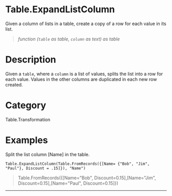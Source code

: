 # Table.ExpandListColumn
Given a column of lists in a table, create a copy of a row for each value in its list.
> _function (<code>table</code> as table, <code>column</code> as text) as table_

# Description 
Given a <code>table</code>, where a <code>column</code> is a list of values, splits the list into a row for each value. Values in the other columns are duplicated in each new row created.
# Category 
Table.Transformation
# Examples 
Split the list column [Name] in the table.
```
Table.ExpandListColumn(Table.FromRecords({[Name= {"Bob", "Jim", "Paul"}, Discount = .15]}), "Name")
```
> Table.FromRecords({[Name="Bob", Discount=0.15],[Name="Jim", Discount=0.15],[Name="Paul", Discount=0.15]})
***
